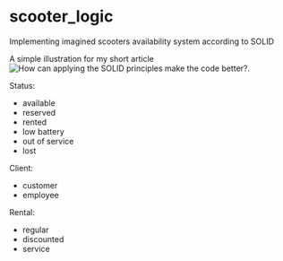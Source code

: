 # scooter_logic
Implementing imagined scooters availability system according to SOLID

A simple illustration for my short article ![How can applying the SOLID principles make the code better?](https://dev.to/antonov_mike/how-can-applying-the-solid-principles-make-the-code-better-3fam).

Status:
- available
- reserved
- rented
- low battery
- out of service
- lost 

Client:
- customer
- employee 

Rental:
- regular
- discounted
- service
